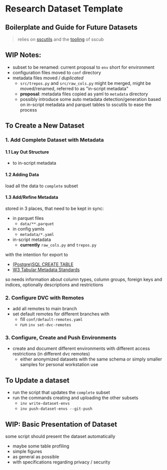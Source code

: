 # Research Dataset Template

## Boilerplate and Guide for Future Datasets

> relies on [sscutils](https://github.com/sscu-budapest/sscutils) and the [tooling](https://sscu-budapest.github.io/tooling) of sscub

## WIP Notes:

- subset to be renamed: current proposal to `env` short for environment
- configuration files moved to `conf` directory
- metadata files moved / *duplicated*
  - `src/trepos.py` and `src/raw_cols.py` might be merged, might be moved/renamed, referred to as "in-script metadata"
  - **proposal**: metadata files copied as yaml to `metadata` directory
  - possibly introduce some auto metadata detection/generation based on in-script metadata and parquet tables to sscutils to ease the process

## To Create a New Dataset

### 1. Add Complete Dataset with Metadata

#### 1.1 Lay Out Structure

- to in-script metadata

#### 1.2 Adding Data

load all the data to `complete` subset

#### 1.3 Add/Refine Metadata

stored in 3 places, that need to be kept in sync:
- in parquet files
  - `data/**.parquet`
- in config yamls
  - `metadata/*.yaml`
- in-script metadata
  - **currently** `raw_cols.py` and `trepos.py`

with the intention for export to
- [(Postgre)SQL CREATE TABLE](https://www.postgresql.org/docs/current/sql-createtable.html)
- [W3 Tabular Metadata Standards](https://www.w3.org/TR/tabular-metadata/)

so needs information about column types, column groups, foreign keys and indices, optionally descriptions and restrictions

### 2. Configure DVC with Remotes

- add all remotes to main branch
- set default remotes for different branches with
  - fill `conf/default-remotes.yaml`
  - run `inv set-dvc-remotes`

### 3. Configure, Create and Push Environments

- create and document different environments with different access restrictions (in different dvc remotes)
  - either anonymized datasets with the same schema or simply smaller samples for personal workstation use


## To Update a dataset

- run the script that updates the `complete` subset
- run the commands creating and uploading the other subsets
  - `inv write-dataset-envs`
  - `inv push-dataset-envs --git-push`

## WIP: Basic Presentation of Dataset 

some script should present the dataset automatically

- maybe some table profiling
- simple figures
- as general as possible
- with specifications regarding privacy / security
